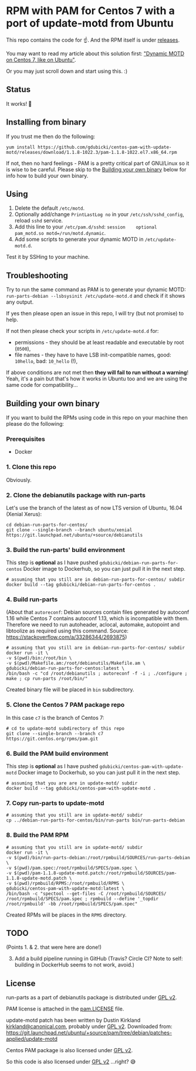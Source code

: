 # RPM with PAM for Centos 7 with a port of update-motd from Ubuntu

This repo contains the code for ☝️. And the RPM itself is under [releases](https://github.com/gdubicki/centos-pam-with-update-motd/releases).

You may want to read my article about this solution first: ["Dynamic MOTD on Centos 7, like on Ubuntu"](https://medium.com/@GregDubicki/dynamic-motd-on-centos-7-like-on-ubuntu-60d66e1b806d).

Or you may just scroll down and start using this. :)

## Status️

It works! 🎉

## Installing from binary

If you trust me then do the following:

```
yum install https://github.com/gdubicki/centos-pam-with-update-motd/releases/download/1.1.8-1022.3/pam-1.1.8-1022.el7.x86_64.rpm
```

If not, then no hard feelings - PAM is a pretty critical part of GNU/Linux so it is wise to be careful.
Please skip to the [Building your own binary](#building-your-own-binary) below for info how to build your own binary.

## Using

1. Delete the default `/etc/motd`.
2. Optionally add/change `PrintLastLog no` in your `/etc/ssh/sshd_config`, reload `sshd` service.
3. Add this line to your `/etc/pam.d/sshd`: `session    optional     pam_motd.so motd=/run/motd.dynamic`.
4. Add some scripts to generate your dynamic MOTD in `/etc/update-motd.d`.

Test it by SSHing to your machine.

## Troubleshooting

Try to run the same command as PAM is to generate your dynamic MOTD: `run-parts-debian --lsbsysinit /etc/update-motd.d`
and check if it shows any output.

If yes then please open an issue in this repo, I will try (but not promise) to help.

If not then please check your scripts in `/etc/update-motd.d` for:
* permissions - they should be at least readable and executable by root (`0500`),
* file names - they have to have LSB init-compatible names, good: `10hello`, bad: `10_hello` (!),

If above conditions are not met then **they will fail to run without a warning**! Yeah, it's a pain but that's how it
works in Ubuntu too and we are using the same code for compatibility...

## Building your own binary

If you want to build the RPMs using code in this repo on your machine then please do the following:

### Prerequisites

* Docker

### 1. Clone this repo

Obviously.

### 2. Clone the debianutils package with run-parts

Let's use the branch of the latest as of now LTS version of Ubuntu, 16.04 (Xenial Xerus):
```
cd debian-run-parts-for-centos/
git clone --single-branch --branch ubuntu/xenial https://git.launchpad.net/ubuntu/+source/debianutils
```

### 3. Build the run-parts' build environment

This step is **optional** as I have pushed `gdubicki/debian-run-parts-for-centos` Docker image to Dockerhub,
so you can just pull it in the next step.
 
```
# assuming that you still are in debian-run-parts-for-centos/ subdir
docker build --tag gdubicki/debian-run-parts-for-centos .
```

### 4. Build run-parts

(About that `autoreconf`: Debian sources contain files generated by autoconf 1.16 while
Centos 7 contains autoconf 1.13, which is incompatible with them. Therefore we need to
run autoheader, aclocal, automake, autopoint and libtoolize as required using this command.
Source: https://stackoverflow.com/a/33286344/2693875)
```
# assuming that you still are in debian-run-parts-for-centos/ subdir
docker run -it \
-v $(pwd)/bin:/root/bin \
-v $(pwd)/Makefile.am:/root/debianutils/Makefile.am \
gdubicki/debian-run-parts-for-centos:latest \
/bin/bash -c "cd /root/debianutils ; autoreconf -f -i ; ./configure ; make ; cp run-parts /root/bin/"
```

Created binary file will be placed in `bin` subdirectory.

### 5. Clone the Centos 7 PAM package repo

In this case `c7` is the branch of Centos 7:
```
# cd to update-motd subdirectory of this repo 
git clone --single-branch --branch c7 https://git.centos.org/rpms/pam.git 
```

### 6. Build the PAM build environment

This step is **optional** as I have pushed `gdubicki/centos-pam-with-update-motd` Docker image to Dockerhub,
so you can just pull it in the next step.
 
```
# assuming that you are are in update-motd/ subdir
docker build --tag gdubicki/centos-pam-with-update-motd .
```

### 7. Copy run-parts to update-motd

```
# assuming that you still are in update-motd/ subdir
cp ../debian-run-parts-for-centos/bin/run-parts bin/run-parts-debian
```

### 8. Build the PAM RPM

```
# assuming that you still are in update-motd/ subdir
docker run -it \
-v $(pwd)/bin/run-parts-debian:/root/rpmbuild/SOURCES/run-parts-debian \
-v $(pwd)/pam.spec:/root/rpmbuild/SPECS/pam.spec \
-v $(pwd)/pam-1.1.8-update-motd.patch:/root/rpmbuild/SOURCES/pam-1.1.8-update-motd.patch \
-v $(pwd)/rpmbuild/RPMS:/root/rpmbuild/RPMS \
gdubicki/centos-pam-with-update-motd:latest \
/bin/bash -c "spectool --get-files -C /root/rpmbuild/SOURCES/ /root/rpmbuild/SPECS/pam.spec ; rpmbuild --define '_topdir /root/rpmbuild' -bb /root/rpmbuild/SPECS/pam.spec"
```

Created RPMs will be places in the `RPMS` directory.

## TODO

(Points 1. & 2. that were here are done!)

3. Add a build pipeline running in GitHub (Travis? Circle CI? Note to self: building in DockerHub
seems to not work, avoid.)

## License

run-parts as a part of debianutils package is distributed under [GPL v2](./COPYING).

PAM license is attached in the [pam.LICENSE](./pam.LICENSE) file. 

update-motd patch has been written by Dustin Kirkland <kirkland@canonical.com>, probably under [GPL v2](./COPYING).
Downloaded from: https://git.launchpad.net/ubuntu/+source/pam/tree/debian/patches-applied/update-motd

Centos PAM package is also licensed under [GPL v2](./COPYING).

So this code is also licensed under [GPL v2](./COPYING) ...right? 😅
